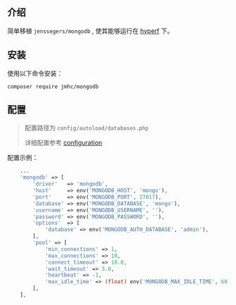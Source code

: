 ## 介绍

简单移植 `jenssegers/mongodb` , 使其能够运行在 [hyperf](https://github.com/hyperf/hyperf) 下。

## 安装

使用以下命令安装：
```
composer require jmhc/mongodb
```

## 配置

> 配置路径为 `config/autoload/databases.php` 
>
> 详细配置参考 [configuration](https://github.com/jenssegers/laravel-mongodb#configuration)

配置示例：
```php
    ...
    'mongodb' => [
        'driver'   => 'mongodb',
        'host'     => env('MONGODB_HOST', 'mongo'),
        'port'     => env('MONGODB_PORT', 27017),
        'database' => env('MONGODB_DATABASE', 'mongo'),
        'username' => env('MONGODB_USERNAME', ''),
        'password' => env('MONGODB_PASSWORD', ''),
        'options'  => [
            'database' => env('MONGODB_AUTH_DATABASE', 'admin'),
        ],
        'pool' => [
            'min_connections' => 1,
            'max_connections' => 10,
            'connect_timeout' => 10.0,
            'wait_timeout' => 3.0,
            'heartbeat' => -1,
            'max_idle_time' => (float) env('MONGODB_MAX_IDLE_TIME', 60),
        ],
    ],
```
